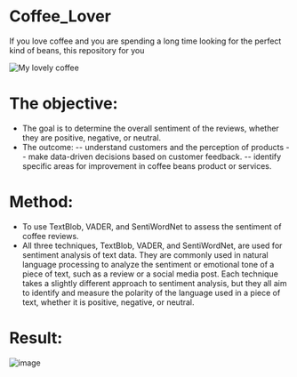 # Coffee_Lover
If you love coffee and you are spending a long time looking for the perfect kind of beans, this repository for you  

![My lovely coffee](https://static7.depositphotos.com/1035121/734/i/450/depositphotos_7343611-stock-photo-i-love-coffee.jpg)
# The objective:
- The goal is to determine the overall sentiment of the reviews, whether they are positive, negative, or neutral. 
- The outcome:
-- understand customers and the perception of products
-- make data-driven decisions based on customer feedback. 
-- identify specific areas for improvement in coffee beans product or services.
# Method:
- To use TextBlob, VADER, and SentiWordNet to assess the sentiment of coffee reviews. 
- All three techniques, TextBlob, VADER, and SentiWordNet, are used for sentiment analysis of text data. They are commonly used in natural language processing to analyze the sentiment or emotional tone of a piece of text, such as a review or a social media post. Each technique takes a slightly different approach to sentiment analysis, but they all aim to identify and measure the polarity of the language used in a piece of text, whether it is positive, negative, or neutral.

# Result:
![image](https://user-images.githubusercontent.com/38767315/222940447-b320844e-5a11-4beb-a2d3-ab501548dbcb.png)

